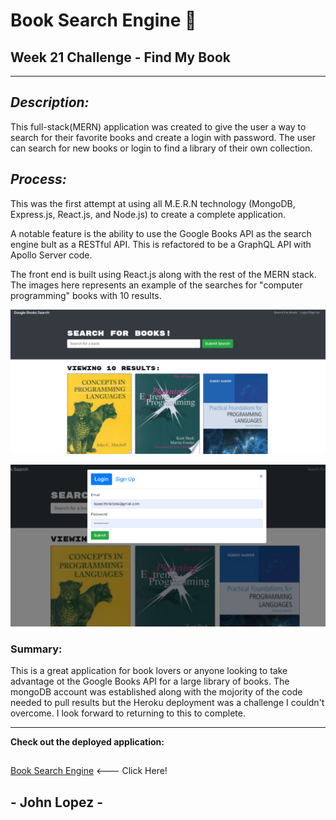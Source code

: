 # Book Search Engine 📖 

## Week 21 Challenge - Find My Book

---
## *Description:* 

This full-stack(MERN) application was created to give the user a way to search for their favorite books and create a login with password. The user can search for new books or login to find a library of their own collection.   


## *Process:*

This was the first attempt at using all M.E.R.N technology (MongoDB, Express.js, React.js, and Node.js) to create a complete application. 

A notable feature is the ability to use the Google Books API as the search engine bult as a RESTful API. This is refactored to be a GraphQL API with Apollo Server code. 

The front end is built using React.js along with the rest of the MERN stack. The images here represents an example of the searches for "computer programming" books with 10 results.   

![Book Search Images](/Assets/bookSearch.png)

![Book Search Images](/Assets/bookSearchLogin.png)


### Summary: 

This is a great application for book lovers or anyone looking to take advantage ot the Google Books API for a large library of books. The mongoDB account was established along with the mojority of the code needed to pull results but the Heroku deployment was a challenge I couldn't overcome. I look forward to returning to this to complete. 


--- 
**Check out the deployed application:**
##
[Book Search Engine](https://github.com/Think-Again-Coder/Find-My-Book) <--- Click Here!
## 
## - John Lopez -
